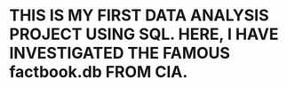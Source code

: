 # THIS IS MY FIRST DATA ANALYSIS PROJECT USING SQL. HERE, I HAVE INVESTIGATED THE FAMOUS factbook.db FROM CIA.

